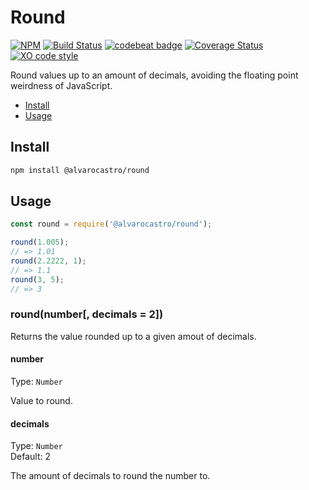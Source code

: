 # Round
[![NPM](https://img.shields.io/npm/v/@alvarocastro/round.svg)](https://www.npmjs.com/package/@alvarocastro/round)
[![Build Status](https://travis-ci.org/alvarocastro/round.svg?branch=master)](https://travis-ci.org/alvarocastro/round)
[![codebeat badge](https://codebeat.co/badges/9451ded5-f5f8-44e1-9894-d627b2fc1a7c)](https://codebeat.co/projects/github-com-alvarocastro-round-master)
[![Coverage Status](https://coveralls.io/repos/github/alvarocastro/round/badge.svg?branch=master)](https://coveralls.io/github/alvarocastro/round?branch=master)
[![XO code style](https://img.shields.io/badge/code_style-XO-5ed9c7.svg)](https://github.com/xojs/xo)

Round values up to an amount of decimals, avoiding the floating point weirdness of JavaScript.

- [Install](#install)
- [Usage](#usage)

## Install

```bash
npm install @alvarocastro/round
```

## Usage

```js
const round = require('@alvarocastro/round');

round(1.005);
// => 1.01
round(2.2222, 1);
// => 1.1
round(3, 5);
// => 3
```

### round(number[, decimals = 2])

Returns the value rounded up to a given amout of decimals.

#### number

Type: `Number`

Value to round.

#### decimals

Type: `Number`<br>
Default: 2

The amount of decimals to round the number to.
